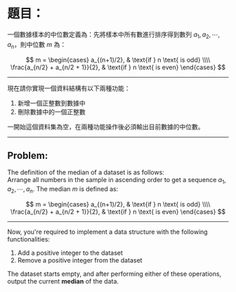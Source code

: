 # 題目：

一個數據樣本的中位數定義為：先將樣本中所有數進行排序得到數列 $a_1, a_2, \cdots, a_n$，則中位數 $m$ 為：

$$
m = 
\begin{cases}
a_{(n+1)/2}, & \text{if } n \text{ is odd} \\\\
\frac{a_{n/2} + a_{n/2 + 1}}{2}, & \text{if } n \text{ is even}
\end{cases}
$$

---

現在請你實現一個資料結構有以下兩種功能：

1. 新增一個正整數到數據中  
2. 刪除數據中的一個正整數  

一開始這個資料集為空，在兩種功能操作後必須輸出目前數據的中位數。

---

## Problem:

The definition of the median of a dataset is as follows:  
Arrange all numbers in the sample in ascending order to get a sequence $a_1, a_2, \cdots, a_n$. The median $m$ is defined as:

$$
m = 
\begin{cases}
a_{(n+1)/2}, & \text{if } n \text{ is odd} \\\\
\frac{a_{n/2} + a_{n/2 + 1}}{2}, & \text{if } n \text{ is even}
\end{cases}
$$

---

Now, you're required to implement a data structure with the following functionalities:

1. Add a positive integer to the dataset  
2. Remove a positive integer from the dataset  

The dataset starts empty, and after performing either of these operations, output the current **median** of the data.

